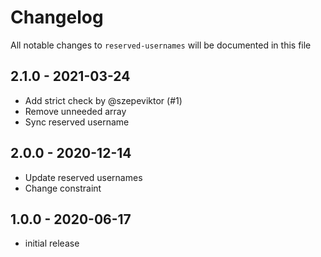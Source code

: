 # Changelog

All notable changes to `reserved-usernames` will be documented in this file

## 2.1.0 - 2021-03-24

- Add strict check by @szepeviktor (#1)
- Remove unneeded array
- Sync reserved username

## 2.0.0 - 2020-12-14

- Update reserved usernames
- Change constraint

## 1.0.0 - 2020-06-17

- initial release
